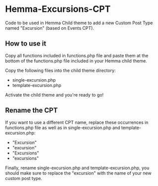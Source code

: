 # Hemma-Excursions-CPT
Code to be used in Hemma Child theme to add a new Custom Post Type named "Excursion" (based on Events CPT).

## How to use it
Copy all functions included in functions.php file and paste them at the bottom of the functions.php file included in your Hemma child theme.

Copy the following files into the child theme directory:
- single-excursion.php
- template-excursion.php

Activate the child theme and you're ready to go!

## Rename the CPT
If you want to use a different CPT name, replace these occurrences in functions.php file as well as in single-excursion.php and template-excursion.php:
- "Excursion"
- "excursion"
- "Excursions"
- "excursions"

Finally, rename single-excursion.php and template-excursion.php, you should make sure to replace the "excursion" with the name of your new custom post type.
